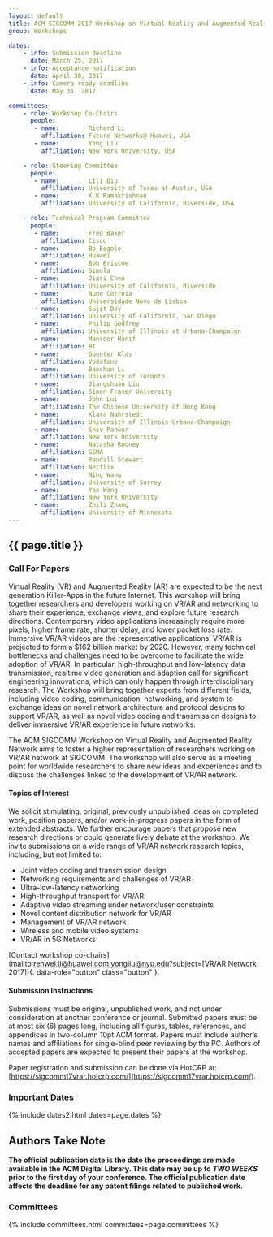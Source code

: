 ```yaml
---
layout: default
title: ACM SIGCOMM 2017 Workshop on Virtual Reality and Augmented Reality Network (VR/AR Network 2017)
group: Workshops

dates:
    - info: Submission deadline
      date: March 25, 2017
    - info: Acceptance notification
      date: April 30, 2017
    - info: Camera ready deadline
      date: May 31, 2017

committees:
    - role: Workshop Co-Chairs
      people:
       - name:        Richard Li
         affiliation: Future Networks@ Huawei, USA
       - name:        Yong Liu
         affiliation: New York University, USA

    - role: Steering Committee
      people:
       - name:        Lili Qiu
         affiliation: University of Texas at Austin, USA
       - name:        K.K Ramakrishnan
         affiliation: University of California, Riverside, USA

    - role: Technical Program Committee
      people:
       - name:        Fred Baker
         affiliation: Cisco
       - name:        Bo Begole
         affiliation: Huawei
       - name:        Bob Briscoe
         affiliation: Simula
       - name:        Jiasi Chen
         affiliation: University of California, Riverside
       - name:        Nuno Correia
         affiliation: Universidade Nova de Lisboa
       - name:        Sujit Dey
         affiliation: University of California, San Diego
       - name:        Philip Godfrey
         affiliation: University of Illinois at Urbana-Champaign
       - name:        Mansoor Hanif
         affiliation: BT
       - name:        Guenter Klas
         affiliation: Vodafone
       - name:        Baochun Li
         affiliation: University of Toronto
       - name:        Jiangchuan Liu
         affiliation: Simon Fraser University
       - name:        John Lui
         affiliation: The Chinese University of Hong Kong
       - name:        Klara Nahrstedt
         affiliation: University of Illinois Urbana-Champaign
       - name:        Shiv Panwar
         affiliation: New York University
       - name:        Natasha Rooney
         affiliation: GSMA
       - name:        Randall Stewart
         affiliation: Netflix
       - name:        Ning Wang
         affiliation: University of Surrey
       - name:        Yao Wang
         affiliation: New York University
       - name:        Zhili Zhang
         affiliation: University of Minnesota
---
```


## {{ page.title }}

### Call For Papers

Virtual Reality (VR) and Augmented Reality (AR) are expected to be the next generation Killer-Apps in the future Internet. This workshop will bring together researchers and developers working on VR/AR and networking to share their experience, exchange views, and explore future research directions. Contemporary video applications increasingly require more pixels, higher frame rate, shorter delay, and lower packet loss rate. Immersive VR/AR videos are the representative applications. VR/AR is projected to form a $162 billion market by 2020. However, many technical bottlenecks and challenges need to be overcome to facilitate the wide adoption of VR/AR. In particular, high-throughput and low-latency data transmission, realtime video generation and adaption call for significant engineering innovations, which can only happen through interdisciplinary research. The Workshop will bring together experts from different fields, including video coding, communication, networking, and system to exchange ideas on novel network architecture and protocol designs to support VR/AR, as well as novel video coding and transmission designs to deliver immersive VR/AR experience in future networks.

The ACM SIGCOMM Workshop on Virtual Reality and Augmented Reality Network aims to foster a higher representation of researchers working on VR/AR network at SIGCOMM. The workshop will also serve as a meeting point for worldwide researchers to share new ideas and experiences and to discuss the challenges linked to the development of VR/AR network.

#### Topics of Interest

We solicit stimulating, original, previously unpublished ideas on completed work, position papers, and/or work-in-progress papers in the form of extended abstracts. We further encourage papers that propose new research directions or could generate lively debate at the workshop. We invite submissions on a wide range of VR/AR network research topics, including, but not limited to:

- Joint video coding and transmission design
- Networking requirements and challenges of VR/AR
- Ultra-low-latency networking
- High-throughput transport for VR/AR
- Adaptive video streaming under network/user constraints
- Novel content distribution network for VR/AR
- Management of VR/AR network
- Wireless and mobile video systems
- VR/AR in 5G Networks

[Contact workshop co-chairs](mailto:renwei.li@huawei.com,yongliu@nyu.edu?subject=[VR/AR Network 2017]){: data-role="button" class="button" }.

#### Submission Instructions

Submissions must be original, unpublished work, and not under consideration at another conference or journal. Submitted papers must be at most six (6) pages long, including all figures, tables, references, and appendices in two-column 10pt ACM format. Papers must include author’s names and affiliations for single-blind peer reviewing by the PC. Authors of accepted papers are expected to present their papers at the workshop.

Paper registration and submission can be done via HotCRP at: [https://sigcomm17vrar.hotcrp.com/](https://sigcomm17vrar.hotcrp.com/).

### Important Dates

{% include dates2.html dates=page.dates %}

## Authors Take Note

**The official publication date is the date the proceedings are made available in the ACM Digital Library. This date may be up to *TWO WEEKS* prior to the first day of your conference. The official publication date affects the deadline for any patent filings related to published work.**

### Committees

{% include committees.html committees=page.committees %}
